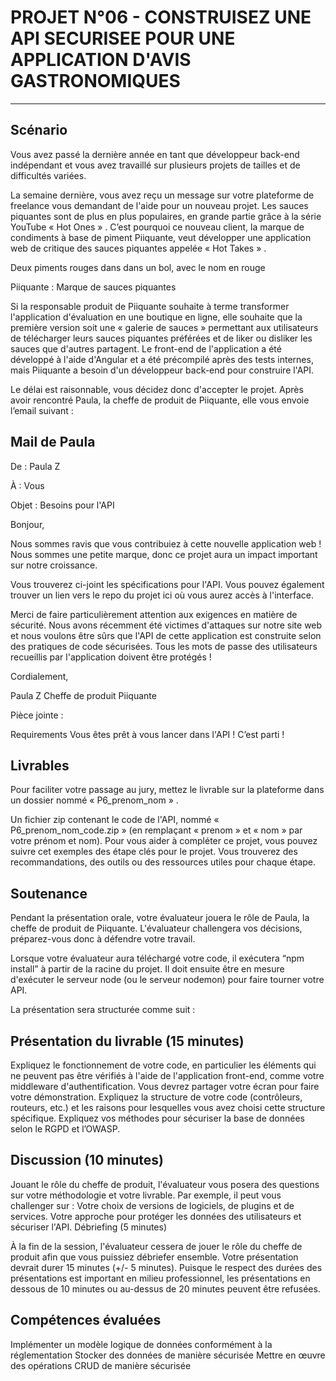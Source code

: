 # PROJET N°06 - CONSTRUISEZ UNE API SECURISEE POUR UNE APPLICATION D'AVIS GASTRONOMIQUES
---------------
## Scénario
Vous avez passé la dernière année en tant que développeur back-end indépendant et vous avez travaillé sur plusieurs projets de tailles et de difficultés variées.

La semaine dernière, vous avez reçu un message sur votre plateforme de freelance vous demandant de l'aide pour un nouveau projet. Les sauces piquantes sont de plus en plus populaires, en grande partie grâce à la série YouTube « Hot Ones » . C’est pourquoi ce nouveau client, la marque de condiments à base de piment Piiquante, veut développer une application web de critique des sauces piquantes appelée « Hot Takes » .

Deux piments rouges dans dans un bol, avec le nom en rouge 

Piiquante : Marque de sauces piquantes

Si la responsable produit de Piiquante souhaite à terme transformer l'application d'évaluation en une boutique en ligne, elle souhaite que la première version soit une « galerie de sauces » permettant aux utilisateurs de télécharger leurs sauces piquantes préférées et de liker ou disliker les sauces que d'autres partagent. Le front-end de l'application a été développé à l'aide d'Angular et a été précompilé après des tests internes, mais Piiquante a besoin d'un développeur back-end pour construire l'API.

Le délai est raisonnable, vous décidez donc d'accepter le projet. Après avoir rencontré Paula, la cheffe de produit de Piiquante, elle vous envoie l’email suivant :

## Mail de Paula
De : Paula Z

À : Vous

Objet : Besoins pour l'API

Bonjour,

Nous sommes ravis que vous contribuiez à cette nouvelle application web ! Nous sommes une petite marque, donc ce projet aura un impact important sur notre croissance.

Vous trouverez ci-joint les spécifications pour l'API. Vous pouvez également trouver un lien vers le repo du projet ici où vous aurez accès à l'interface.

Merci de faire particulièrement attention aux exigences en matière de sécurité. Nous avons récemment été victimes d'attaques sur notre site web et nous voulons être sûrs que l'API de cette application est construite selon des pratiques de code sécurisées. Tous les mots de passe des utilisateurs recueillis par l'application doivent être protégés !

Cordialement,

Paula Z
Cheffe de produit
Piiquante

Pièce jointe :

Requirements
Vous êtes prêt à vous lancer dans l'API ! C’est parti !

## Livrables
Pour faciliter votre passage au jury, mettez le livrable sur la plateforme dans un dossier nommé « P6_prenom_nom » .

Un fichier zip contenant le code de l'API, nommé « P6_prenom_nom_code.zip » (en remplaçant « prenom » et « nom » par votre prénom et nom).
Pour vous aider à compléter ce projet, vous pouvez suivre cet exemples des étape clés pour le projet. Vous trouverez des recommandations, des outils ou des ressources utiles pour chaque étape.

## Soutenance
Pendant la présentation orale, votre évaluateur jouera le rôle de Paula, la cheffe de produit de Piiquante. L'évaluateur challengera vos décisions, préparez-vous donc à défendre votre travail.

Lorsque votre évaluateur aura téléchargé votre code, il exécutera “npm install” à partir de la racine du projet. Il doit ensuite être en mesure d'exécuter le serveur node (ou le serveur nodemon) pour faire tourner votre API.

La présentation sera structurée comme suit :

## Présentation du livrable (15 minutes)

Expliquez le fonctionnement de votre code, en particulier les éléments qui ne peuvent pas être vérifiés à l'aide de l'application front-end, comme votre middleware d'authentification. Vous devrez partager votre écran pour faire votre démonstration.
Expliquez la structure de votre code (contrôleurs, routeurs, etc.) et les raisons pour lesquelles vous avez choisi cette structure spécifique.
Expliquez vos méthodes pour sécuriser la base de données selon le RGPD et l’OWASP.
## Discussion (10 minutes)

Jouant le rôle du cheffe de produit, l'évaluateur vous posera des questions sur votre méthodologie et votre livrable. Par exemple, il peut vous challenger sur :
Votre choix de versions de logiciels, de plugins et de services.
Votre approche pour protéger les données des utilisateurs et sécuriser l'API.
Débriefing (5 minutes)

À la fin de la session, l'évaluateur cessera de jouer le rôle du cheffe de produit afin que vous puissiez débriefer ensemble.
Votre présentation devrait durer 15 minutes (+/- 5 minutes). Puisque le respect des durées des présentations est important en milieu professionnel, les présentations en dessous de 10 minutes ou au-dessus de 20 minutes peuvent être refusées.

## Compétences évaluées
Implémenter un modèle logique de données conformément à la réglementation
Stocker des données de manière sécurisée
Mettre en œuvre des opérations CRUD de manière sécurisée
